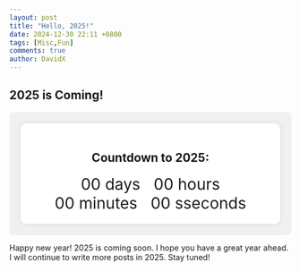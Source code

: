 ```yaml
---
layout: post
title: "Hello, 2025!"
date: 2024-12-30 22:11 +0800
tags: [Misc,Fun]
comments: true
author: DavidX
---
```

## 2025 is Coming!

<div style="background: #f0f0f0; padding: 20px; border-radius: 8px;">
<div class="countdown" style="text-align: center; padding: 20px; background: white; border-radius: 10px; box-shadow: 0 0 10px rgba(0,0,0,0.1);">
    <h2>Countdown to 2025:</h2>
    <div class="timer">
        <div style="display: inline-block; margin: 0 10px; font-size: 2em;"><span id="days">00</span> days</div>
        <div style="display: inline-block; margin: 0 10px; font-size: 2em;"><span id="hours">00</span> hours</div>
        <div style="display: inline-block; margin: 0 10px; font-size: 2em;"><span id="minutes">00</span> minutes</div>
        <div style="display: inline-block; margin: 0 10px; font-size: 2em;"><span id="seconds">00</span> sseconds</div>
    </div>
</div>
</div>

Happy new year! 2025 is coming soon. I hope you have a great year ahead. I will continue to write more posts in 2025. Stay tuned!